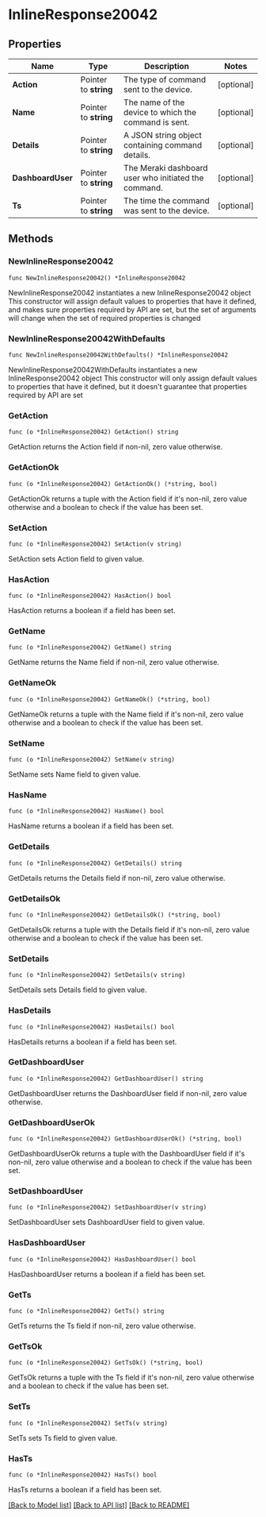 # InlineResponse20042

## Properties

Name | Type | Description | Notes
------------ | ------------- | ------------- | -------------
**Action** | Pointer to **string** | The type of command sent to the device. | [optional] 
**Name** | Pointer to **string** | The name of the device to which the command is sent. | [optional] 
**Details** | Pointer to **string** | A JSON string object containing command details. | [optional] 
**DashboardUser** | Pointer to **string** | The Meraki dashboard user who initiated the command. | [optional] 
**Ts** | Pointer to **string** | The time the command was sent to the device. | [optional] 

## Methods

### NewInlineResponse20042

`func NewInlineResponse20042() *InlineResponse20042`

NewInlineResponse20042 instantiates a new InlineResponse20042 object
This constructor will assign default values to properties that have it defined,
and makes sure properties required by API are set, but the set of arguments
will change when the set of required properties is changed

### NewInlineResponse20042WithDefaults

`func NewInlineResponse20042WithDefaults() *InlineResponse20042`

NewInlineResponse20042WithDefaults instantiates a new InlineResponse20042 object
This constructor will only assign default values to properties that have it defined,
but it doesn't guarantee that properties required by API are set

### GetAction

`func (o *InlineResponse20042) GetAction() string`

GetAction returns the Action field if non-nil, zero value otherwise.

### GetActionOk

`func (o *InlineResponse20042) GetActionOk() (*string, bool)`

GetActionOk returns a tuple with the Action field if it's non-nil, zero value otherwise
and a boolean to check if the value has been set.

### SetAction

`func (o *InlineResponse20042) SetAction(v string)`

SetAction sets Action field to given value.

### HasAction

`func (o *InlineResponse20042) HasAction() bool`

HasAction returns a boolean if a field has been set.

### GetName

`func (o *InlineResponse20042) GetName() string`

GetName returns the Name field if non-nil, zero value otherwise.

### GetNameOk

`func (o *InlineResponse20042) GetNameOk() (*string, bool)`

GetNameOk returns a tuple with the Name field if it's non-nil, zero value otherwise
and a boolean to check if the value has been set.

### SetName

`func (o *InlineResponse20042) SetName(v string)`

SetName sets Name field to given value.

### HasName

`func (o *InlineResponse20042) HasName() bool`

HasName returns a boolean if a field has been set.

### GetDetails

`func (o *InlineResponse20042) GetDetails() string`

GetDetails returns the Details field if non-nil, zero value otherwise.

### GetDetailsOk

`func (o *InlineResponse20042) GetDetailsOk() (*string, bool)`

GetDetailsOk returns a tuple with the Details field if it's non-nil, zero value otherwise
and a boolean to check if the value has been set.

### SetDetails

`func (o *InlineResponse20042) SetDetails(v string)`

SetDetails sets Details field to given value.

### HasDetails

`func (o *InlineResponse20042) HasDetails() bool`

HasDetails returns a boolean if a field has been set.

### GetDashboardUser

`func (o *InlineResponse20042) GetDashboardUser() string`

GetDashboardUser returns the DashboardUser field if non-nil, zero value otherwise.

### GetDashboardUserOk

`func (o *InlineResponse20042) GetDashboardUserOk() (*string, bool)`

GetDashboardUserOk returns a tuple with the DashboardUser field if it's non-nil, zero value otherwise
and a boolean to check if the value has been set.

### SetDashboardUser

`func (o *InlineResponse20042) SetDashboardUser(v string)`

SetDashboardUser sets DashboardUser field to given value.

### HasDashboardUser

`func (o *InlineResponse20042) HasDashboardUser() bool`

HasDashboardUser returns a boolean if a field has been set.

### GetTs

`func (o *InlineResponse20042) GetTs() string`

GetTs returns the Ts field if non-nil, zero value otherwise.

### GetTsOk

`func (o *InlineResponse20042) GetTsOk() (*string, bool)`

GetTsOk returns a tuple with the Ts field if it's non-nil, zero value otherwise
and a boolean to check if the value has been set.

### SetTs

`func (o *InlineResponse20042) SetTs(v string)`

SetTs sets Ts field to given value.

### HasTs

`func (o *InlineResponse20042) HasTs() bool`

HasTs returns a boolean if a field has been set.


[[Back to Model list]](../README.md#documentation-for-models) [[Back to API list]](../README.md#documentation-for-api-endpoints) [[Back to README]](../README.md)


